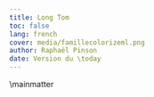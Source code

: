 ```yaml
---
title: Long Tom
toc: false
lang: french
cover: media/famillecolorizeml.png
author: Raphaël Pinson
date: Version du \today
---
```


\mainmatter
